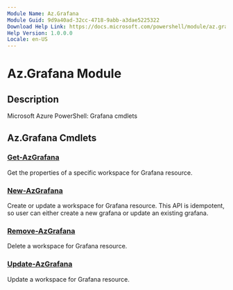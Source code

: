 ```yaml
---
Module Name: Az.Grafana
Module Guid: 9d9a40ad-32cc-4718-9abb-a3dae5225322
Download Help Link: https://docs.microsoft.com/powershell/module/az.grafana
Help Version: 1.0.0.0
Locale: en-US
---
```


# Az.Grafana Module
## Description
Microsoft Azure PowerShell: Grafana cmdlets

## Az.Grafana Cmdlets
### [Get-AzGrafana](Get-AzGrafana.md)
Get the properties of a specific workspace for Grafana resource.

### [New-AzGrafana](New-AzGrafana.md)
Create or update a workspace for Grafana resource.
This API is idempotent, so user can either create a new grafana or update an existing grafana.

### [Remove-AzGrafana](Remove-AzGrafana.md)
Delete a workspace for Grafana resource.

### [Update-AzGrafana](Update-AzGrafana.md)
Update a workspace for Grafana resource.

